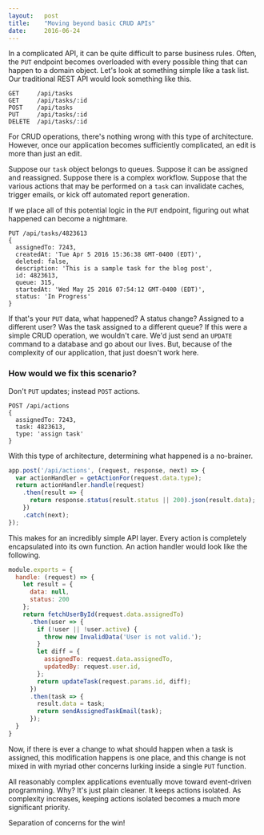 ```yaml
---
layout:   post
title:    "Moving beyond basic CRUD APIs"
date:     2016-06-24
---
```


In a complicated API, it can be quite difficult to parse business rules. Often, the `PUT` endpoint becomes overloaded with every possible thing that can happen to a domain object. Let's look at something simple like a task list. Our traditional REST API would look something like this.

```
GET     /api/tasks
GET     /api/tasks/:id
POST    /api/tasks
PUT     /api/tasks/:id
DELETE  /api/tasks/:id
```

For CRUD operations, there's nothing wrong with this type of architecture. However, once our application becomes sufficiently complicated, an edit is more than just an edit.

Suppose our `task` object belongs to queues. Suppose it can be assigned and reassigned. Suppose there is a complex workflow. Suppose that the various actions that may be performed on a `task` can invalidate caches, trigger emails, or kick off automated report generation.

If we place all of this potential logic in the `PUT` endpoint, figuring out what happened can become a nightmare.

```
PUT /api/tasks/4823613
{
  assignedTo: 7243,
  createdAt: 'Tue Apr 5 2016 15:36:38 GMT-0400 (EDT)',
  deleted: false,
  description: 'This is a sample task for the blog post',
  id: 4823613,
  queue: 315,
  startedAt: 'Wed May 25 2016 07:54:12 GMT-0400 (EDT)',
  status: 'In Progress'
}
```

If that's your `PUT` data, what happened? A status change? Assigned to a different user? Was the task assigned to a different queue? If this were a simple CRUD operation, we wouldn't care. We'd just send an `UPDATE` command to a database and go about our lives. But, because of the complexity of our application, that just doesn't work here.

### How would we fix this scenario?

Don't `PUT` updates; instead `POST` actions.

```
POST /api/actions
{
  assignedTo: 7243,
  task: 4823613,
  type: 'assign task'
}
```

With this type of architecture, determining what happened is a no-brainer.

```js
app.post('/api/actions', (request, response, next) => {
  var actionHandler = getActionFor(request.data.type);
  return actionHandler.handle(request)
    .then(result => {
      return response.status(result.status || 200).json(result.data);
    })
    .catch(next);
});
```

This makes for an incredibly simple API layer. Every action is completely encapsulated into its own function. An action handler would look like the following.

```js
module.exports = {
  handle: (request) => {
    let result = {
      data: null,
      status: 200
    };
    return fetchUserById(request.data.assignedTo)
      .then(user => {
        if (!user || !user.active) {
          throw new InvalidData('User is not valid.');
        }
        let diff = {
          assignedTo: request.data.assignedTo,
          updatedBy: request.user.id,
        };
        return updateTask(request.params.id, diff);
      })
      .then(task => {
        result.data = task;
        return sendAssignedTaskEmail(task);
      });
  }
}
```

Now, if there is ever a change to what should happen when a task is assigned, this modification happens is one place, and this change is not mixed in with myriad other concerns lurking inside a single `PUT` function.

All reasonably complex applications eventually move toward event-driven programming. Why? It's just plain cleaner. It keeps actions isolated. As complexity increases, keeping actions isolated becomes a much more significant priority.

Separation of concerns for the win!
